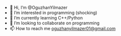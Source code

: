 - 👋 Hi, I’m @OguzhanYilmazer
- 👀 I’m interested in programming (shocking)
- 🌱 I’m currently learning C++/Python
- 💞️ I’m looking to collaborate on programming
- 📫 How to reach me oguzhanyilmazer01@gmail.com

<!---
OguzhanYilmazer/OguzhanYilmazer is a ✨ special ✨ repository because its `README.md` (this file) appears on your GitHub profile.
You can click the Preview link to take a look at your changes.
--->

